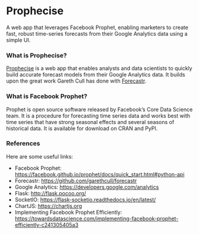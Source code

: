 # Prophecise
A web app that leverages Facebook Prophet, enabling marketers to create fast, robust time-series forecasts from their Google Analytics data using a simple UI.

### What is Prophecise?

<a href='https://prophecise.com'>Prophecise</a> is a web app that enables analysts and data scientists to quickly build accurate forecast models from their Google Analytics data. It builds upon the great work Gareth Cull has done with <a href="https://github.com/garethcull/forecastr">Forecastr</a>.

### What is Facebook Prophet?

Prophet is open source software released by Facebook’s Core Data Science team. It is a procedure for forecasting time series data and works best with time series that have strong seasonal effects and several seasons of historical data. It is available for download on CRAN and PyPI.

### References

Here are some useful links:

- Facebook Prophet: https://facebook.github.io/prophet/docs/quick_start.html#python-api
- Forecastr: https://github.com/garethcull/forecastr
- Google Analytics: https://developers.google.com/analytics
- Flask: http://flask.pocoo.org/
- SocketIO: https://flask-socketio.readthedocs.io/en/latest/
- ChartJS: https://chartjs.org
- Implementing Facebook Prophet Efficiently: https://towardsdatascience.com/implementing-facebook-prophet-efficiently-c241305405a3